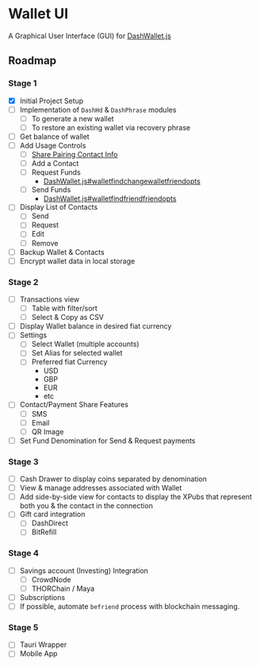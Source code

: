 # Wallet UI

A Graphical User Interface (GUI) for
[DashWallet.js](https://github.com/dashhive/DashWallet.js)


## Roadmap
### Stage 1
 - [x] Initial Project Setup
 - [ ] Implementation of `DashHd` & `DashPhrase` modules
	 - [ ] To generate a new wallet
	 - [ ] To restore an existing wallet via recovery phrase
 - [ ] Get balance of wallet
 - [ ] Add Usage Controls
	 - [ ] [Share Pairing Contact Info](https://github.com/dashhive/DashWallet.js#walletbefriendfrienddetails)
	 - [ ] Add a Contact
	 - [ ] Request Funds
		 - [DashWallet.js#walletfindchangewalletfriendopts](https://github.com/dashhive/DashWallet.js#walletfindchangewalletfriendopts)
	 - [ ] Send Funds
		 - [DashWallet.js#walletfindfriendfriendopts](https://github.com/dashhive/DashWallet.js#walletfindfriendfriendopts)
 - [ ] Display List of Contacts
	 - [ ] Send
	 - [ ] Request
	 - [ ] Edit
	 - [ ] Remove
 - [ ] Backup Wallet & Contacts
 - [ ] Encrypt wallet data in local storage

### Stage 2
 - [ ] Transactions view
	 - [ ] Table with filter/sort
	 - [ ] Select & Copy as CSV
 - [ ] Display Wallet balance in desired fiat currency
 - [ ] Settings
	 - [ ] Select Wallet (multiple accounts)
	 - [ ] Set Alias for selected wallet
	 - [ ] Preferred fiat Currency
		 - USD
		 - GBP
		 - EUR
		 - etc
 - [ ] Contact/Payment Share Features
	 - [ ] SMS
	 - [ ] Email
	 - [ ] QR Image
 - [ ] Set Fund Denomination for Send & Request  payments

### Stage 3
 - [ ] Cash Drawer to display coins separated by denomination
 - [ ] View & manage addresses associated with Wallet
 - [ ] Add side-by-side view for contacts to display the XPubs that represent both you & the contact in the connection
 - [ ] Gift card integration
	 - [ ] DashDirect
	 - [ ] BitRefill

### Stage 4
 - [ ] Savings account (Investing) Integration
	 - [ ] CrowdNode
	 - [ ] THORChain / Maya
 - [ ] Subscriptions
 - [ ] If possible, automate `befriend` process with blockchain messaging.

### Stage 5
 - [ ] Tauri Wrapper
 - [ ] Mobile App
